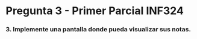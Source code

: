# Pregunta 3 - Primer Parcial INF324
### 3.       Implemente una pantalla donde pueda visualizar sus notas.
